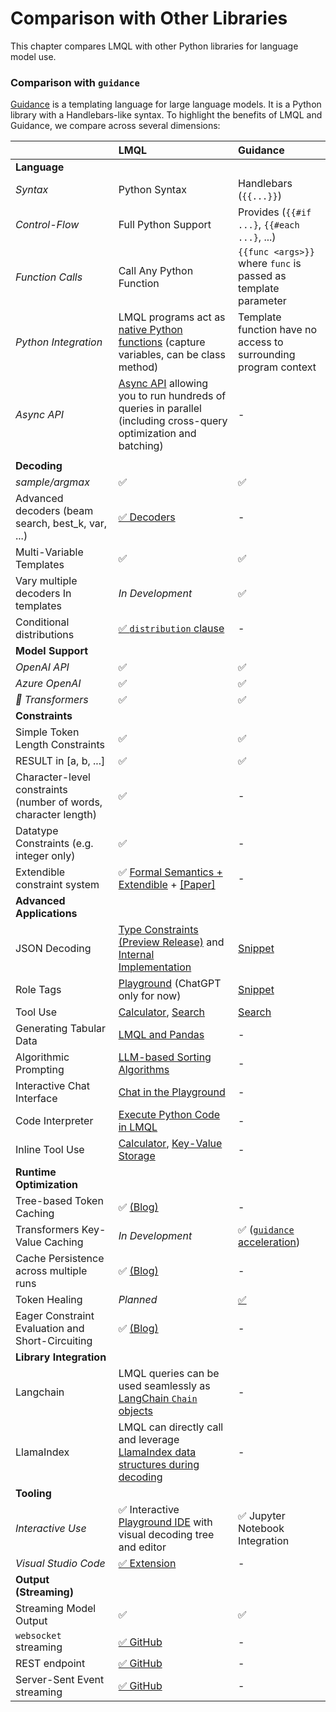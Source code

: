 # Comparison with Other Libraries

This chapter compares LMQL with other Python libraries for language model use.

### Comparison with `guidance`

[Guidance](https://github.com/microsoft/guidance) is a templating language for large language models. It is a Python library with 
a Handlebars-like syntax. To highlight the benefits of LMQL and Guidance, we compare across several dimensions:

|  | LMQL | Guidance |
| :--- | :--- | :--- |
| **Language** |  |  |
| *Syntax* | Python Syntax | Handlebars  (`{{...}}`)|
| *Control-Flow* | Full Python Support | Provides (`{{#if ...}`, `{{#each ...}`, ...)|
| *Function Calls* | Call Any Python Function | `{{func <args>}}` where `func` is passed as template parameter |
| *Python Integration* | LMQL programs act as [native Python functions](./python.ipynb#Program-Context) (capture variables, can be class method) | Template function have no access to surrounding program context |
| *Async API* | [Async API](./python.ipynb) allowing you to run hundreds of queries in parallel (including cross-query optimization and batching) | - |
| | | |
| **Decoding** |  |  |
| *sample/argmax* | ✅ | ✅ |
| Advanced decoders (beam search, best_k, var, ...) | [✅ Decoders](../language/decoders.md) | - |
| Multi-Variable Templates | ✅ | ✅ |
| Vary multiple decoders In templates | *In Development* | ✅ |
| Conditional distributions | [✅ `distribution` clause](../language/overview.md#extracting-more-information-with-distributions) | - |
| **Model Support** |  |  |
| *OpenAI API*  | ✅ | ✅ |
| *Azure OpenAI*  | ✅ | ✅ |
| *🤗 Transformers*  | ✅ | ✅ |
| **Constraints** | | |
| Simple Token Length Constraints | ✅ | ✅ |
| RESULT in [a, b, ...] | ✅ | ✅ |
| Character-level constraints (number of words, character length) | ✅ | - |
| Datatype Constraints (e.g. integer only) | ✅ | - |
| Extendible constraint system | ✅ [Formal Semantics + Extendible](../language/constraints.md#custom-constraints-and-theoretical-background) + [[Paper]](https://arxiv.org/pdf/2212.06094) | - |
| **Advanced Applications** | | |
| JSON Decoding | [Type Constraints (Preview Release)](https://next.lmql.ai) and [Internal Implementation](https://github.com/microsoft/guidance#guaranteeing-valid-syntax-json-example-notebook) | [Snippet](https://github.com/microsoft/guidance#guaranteeing-valid-syntax-json-example-notebook)
| Role Tags | [Playground](https://lmql.ai#chat) (ChatGPT only for now) | [Snippet](https://github.com/microsoft/guidance#role-based-chat-model-example-notebook)
| Tool Use | [Calculator](https://lmql.ai/playground?snippet=calc), [Search](https://lmql.ai/playground?snippet=wiki) | [Search](https://github.com/microsoft/guidance/blob/main/notebooks/chat.ipynb)
| Generating Tabular Data | [LMQL and Pandas](./pandas.ipynb) | - |
| Algorithmic Prompting | [LLM-based Sorting Algorithms](https://twitter.com/lbeurerkellner/status/1648076868807950337) | - |
| Interactive Chat Interface | [Chat in the Playground](https://twitter.com/lmqllang/status/1645776209702182917) | - |
| Code Interpreter | [Execute Python Code in LMQL](https://twitter.com/lmqllang/status/1654076825457381376) | - |
| Inline Tool Use | [Calculator](https://lmql.ai/playground?snippet=calc), [Key-Value Storage](https://lmql.ai/#kv) | - |
| **Runtime Optimization** | | |
| Tree-based Token Caching | ✅ [(Blog)](https://lmql.ai/blog/release-0.0.6.html) | - |
| Transformers Key-Value Caching | *In Development* | ✅ ([`guidance` acceleration](https://github.com/microsoft/guidance#guidance-acceleration-notebook)) |
| Cache Persistence across multiple runs | ✅ [(Blog)](https://lmql.ai/blog/release-0.0.6.html#persisting-the-cache) | - |
| Token Healing | *Planned* | [✅](https://github.com/microsoft/guidance#token-healing-notebook) |
| Eager Constraint Evaluation and Short-Circuiting | ✅ [(Blog)](https://lmql.ai/blog/release-0.0.6.html#short-circuiting-long-constraints) | - |
| **Library Integration** | | |
| Langchain | LMQL queries can be used seamlessly as [LangChain `Chain` objects](./langchain.ipynb#Using-LMQL-from-LangChain) | - |
| LlamaIndex | LMQL can directly call and leverage [LlamaIndex data structures during decoding](./llama_index.ipynb) | - |
| **Tooling** | | |
| *Interactive Use* | ✅ Interactive [Playground IDE](https://lmql.ai/playground) with visual decoding tree and editor | ✅ Jupyter Notebook Integration |
| *Visual Studio Code* | [✅ Extension](https://marketplace.visualstudio.com/items?itemName=lmql-team.lmql) | - |
| **Output (Streaming)** | | |
| Streaming Model Output | ✅ | ✅ |
| `websocket` streaming | [✅ GitHub](https://github.com/eth-sri/lmql/blob/main/src/lmql/output/ws.py) | - |
| REST endpoint | [✅ GitHub](https://github.com/eth-sri/lmql/blob/main/src/lmql/output/http.py) | - |
| Server-Sent Event streaming | [✅ GitHub](https://github.com/eth-sri/lmql/blob/main/src/lmql/output/sse.py) | - |
